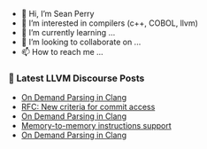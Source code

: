- 👋 Hi, I’m Sean Perry
- 👀 I’m interested in compilers (c++, COBOL, llvm)
- 🌱 I’m currently learning ...
- 💞️ I’m looking to collaborate on ...
- 📫 How to reach me ...

<!---
s66perry/s66perry is a ✨ special ✨ repository because its `README.md` (this file) appears on your GitHub profile.
You can click the Preview link to take a look at your changes.
--->
### 📕 Latest LLVM Discourse Posts

<!-- DISCOURSE-LLVM:START -->
- [On Demand Parsing in Clang](https://discourse.llvm.org/t/on-demand-parsing-in-clang/76912#post_8)
- [RFC: New criteria for commit access](https://discourse.llvm.org/t/rfc-new-criteria-for-commit-access/76290?page=6#post_102)
- [On Demand Parsing in Clang](https://discourse.llvm.org/t/on-demand-parsing-in-clang/76912#post_7)
- [Memory-to-memory instructions support](https://discourse.llvm.org/t/memory-to-memory-instructions-support/76949#post_1)
- [On Demand Parsing in Clang](https://discourse.llvm.org/t/on-demand-parsing-in-clang/76912#post_6)
<!-- DISCOURSE-LLVM:END -->
